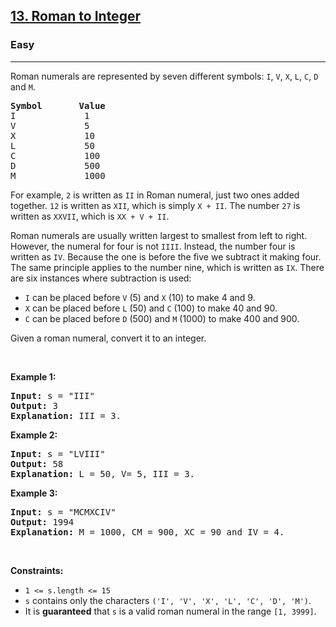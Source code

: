 <h2><a href="https://leetcode.com/problems/roman-to-integer/">13. Roman to Integer</a></h2><h3>Easy</h3><hr><div element-id="1054"><p element-id="1053">Roman numerals are represented by seven different symbols:&nbsp;<code element-id="1052">I</code>, <code element-id="1051">V</code>, <code element-id="1050">X</code>, <code element-id="1049">L</code>, <code element-id="1048">C</code>, <code element-id="1047">D</code> and <code element-id="1046">M</code>.</p>

<pre element-id="1045"><strong element-id="1044">Symbol</strong>       <strong element-id="1043">Value</strong>
I             1
V             5
X             10
L             50
C             100
D             500
M             1000</pre>

<p element-id="1042">For example,&nbsp;<code element-id="1041">2</code> is written as <code element-id="1040">II</code>&nbsp;in Roman numeral, just two ones added together. <code element-id="1039">12</code> is written as&nbsp;<code element-id="1038">XII</code>, which is simply <code element-id="1037">X + II</code>. The number <code element-id="1036">27</code> is written as <code element-id="1035">XXVII</code>, which is <code element-id="1034">XX + V + II</code>.</p>

<p element-id="1033">Roman numerals are usually written largest to smallest from left to right. However, the numeral for four is not <code element-id="1032">IIII</code>. Instead, the number four is written as <code element-id="1031">IV</code>. Because the one is before the five we subtract it making four. The same principle applies to the number nine, which is written as <code element-id="1030">IX</code>. There are six instances where subtraction is used:</p>

<ul element-id="1029">
	<li element-id="1028"><code element-id="1027">I</code> can be placed before <code element-id="1026">V</code> (5) and <code element-id="1025">X</code> (10) to make 4 and 9.&nbsp;</li>
	<li element-id="1024"><code element-id="1023">X</code> can be placed before <code element-id="1022">L</code> (50) and <code element-id="1021">C</code> (100) to make 40 and 90.&nbsp;</li>
	<li element-id="1020"><code element-id="1019">C</code> can be placed before <code element-id="1018">D</code> (500) and <code element-id="1017">M</code> (1000) to make 400 and 900.</li>
</ul>

<p element-id="1016">Given a roman numeral, convert it to an integer.</p>

<p element-id="1015">&nbsp;</p>
<p element-id="1014"><strong class="example" element-id="1013">Example 1:</strong></p>

<pre element-id="1012"><strong element-id="1011">Input:</strong> s = "III"
<strong element-id="1010">Output:</strong> 3
<strong element-id="1009">Explanation:</strong> III = 3.
</pre>

<p element-id="1008"><strong class="example" element-id="1007">Example 2:</strong></p>

<pre element-id="1006"><strong element-id="1005">Input:</strong> s = "LVIII"
<strong element-id="1004">Output:</strong> 58
<strong element-id="1003">Explanation:</strong> L = 50, V= 5, III = 3.
</pre>

<p element-id="1002"><strong class="example" element-id="1001">Example 3:</strong></p>

<pre element-id="1000"><strong element-id="999">Input:</strong> s = "MCMXCIV"
<strong element-id="998">Output:</strong> 1994
<strong element-id="997">Explanation:</strong> M = 1000, CM = 900, XC = 90 and IV = 4.
</pre>

<p element-id="996">&nbsp;</p>
<p element-id="995"><strong element-id="994">Constraints:</strong></p>

<ul element-id="993">
	<li element-id="992"><code element-id="991">1 &lt;= s.length &lt;= 15</code></li>
	<li element-id="990"><code element-id="989">s</code> contains only&nbsp;the characters <code element-id="988">('I', 'V', 'X', 'L', 'C', 'D', 'M')</code>.</li>
	<li element-id="987">It is <strong element-id="986">guaranteed</strong>&nbsp;that <code element-id="985">s</code> is a valid roman numeral in the range <code element-id="984">[1, 3999]</code>.</li>
</ul>
</div>